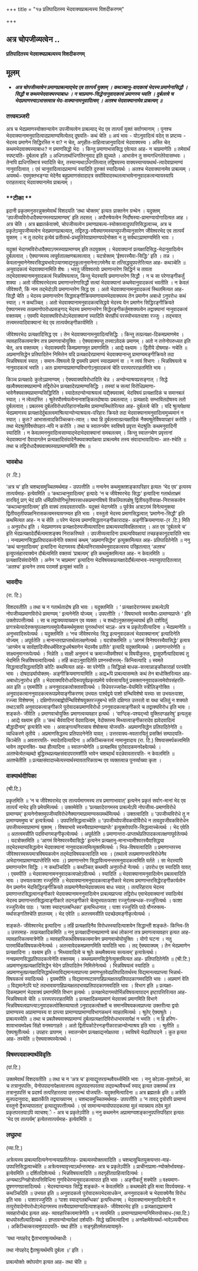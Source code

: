 +++
title = "१७ प्रतिपादितस्य भेदवाक्यप्राबल्यस्य विशदीकरणम्"

+++


## अत्र चोपजीव्यत्वेन ..

**प्रतिपादितस्य भेदवाक्यप्राबल्यस्य विशदीकरणम्**

## **मूलम्**

- ***अत्र चोपजीव्यत्वेन प्रमाणप्राबल्याद्भेद एव तात्पर्यं युक्तम् । कथञ्चानु-वादकत्वं भेदस्य प्रमाणेनासिद्धौ । सिद्धौ च कथमभेदवाक्यस्याबाधः । न चाप्रमाण-सिद्धेनानुवादकत्वं प्रमाणस्य भवति । दुर्बलत्वे च भेदप्रमाणस्याऽभासत्वान्न भेद-वाक्यानामनुवादित्वम् । अतश्च भेदवाक्यानामेव प्राबल्यम् ॥***

### **तत्त्वमञ्जरी**

अत्र च भेदप्रमाणस्योक्तन्यायेन उपजीव्यत्वेन प्राबल्याद् भेद एव तात्पर्यं युक्तं सर्वागमानाम् । पुनश्च भेदवाक्यानामनुवादित्वादप्रामाण्यमित्येतद् दूषयति- कथं चेति ॥ अयं भावः - योऽनुवादित्वं वदेत् स प्रष्टव्यः - भेदस्य प्रमाणेन सिद्धिरस्ति न वा? न चेत्, अगृहीत-ग्राहित्वान्नानुवादित्वं भेदवाक्यस्य । अस्ति चेत् कथमभेदवाक्यस्याबाधः? न प्रमाणसिद्धो भेदः । किन्तु प्रमाणाभाससिद्ध एवेत्यत आह- न चाप्रमाणेति ॥ तमेवार्थं स्पष्टयति- दुर्बलत्व इति ॥ अधिगतार्थाधिगतिरनुवाद इति ह्युच्यते । आभासेन तु सम्यगधिगतेरेवासम्भवः । तेनापि ह्यधिगतिमात्रं स्यादिति चेत्, तस्यान्यथाऽधिगतित्वात् तद्विषयस्य वाक्यस्याप्ययथार्थ-त्वादेवाप्रामाण्यं नानुवादित्वात् । एवं चानुवादित्वादप्रामाण्यं स्यादिति दुरुक्तं स्यादित्यर्थः । अतश्च भेदवाक्यानामेव प्राबल्यम् । अयमर्थः- एवमुक्तभङ्ग्या भेदेनैव बहुप्रमाणसंवादादत्र सर्वाविवादस्थलत्वाभावेनानुवादकत्वन्यायस्यापि पराहतत्वाद् भेदवाक्यानामेव प्राबल्यम् ।

### **टीका **

इदानी प्रकृतमनुसरन्नुक्तमेवार्थं विशदयति ‘तथा चोक्तम्’ इत्यतः प्राक्तनेन ग्रन्थेन । यदुक्तम् ‘उपजीव्यविरोधादैक्यागमस्याप्रामाण्यम्’ इति तदसत् । अपौरुषेयत्वेन निर्दोषस्या-प्रामाण्यायोगादित्यत आह । अत्र चेति । अत्र ब्रह्मतर्कवाक्ये, चोपजीव्यत्वेन प्रमाणप्राबल्य-स्योक्तत्वादुपपत्तिसिद्धत्वाच्च, अत्र च प्रकृतेऽप्युपजीव्यत्वेन भेदप्रमाणप्राबल्यात्, तद्विरुद्ध-स्यैक्यागमस्याप्युपजीव्यानुसारेण जीवेश्वरभेद एव तात्पर्यं युक्तम् । न तु तदभेद इत्येवं प्रतीतार्थ-प्रच्युतिरेवाप्रामाण्यपदेनोक्ता न तु सर्वथाऽप्रामाण्यमिति भावः ।

यदुक्तं भेदागमविरोधादैक्याऽगमस्याप्रामाण्यम् इति तदयुक्तम् । भेदवाक्यानां प्रत्यक्षादिसिद्ध-भेदानुवादित्वेन दुर्बलत्वात् । ऐक्यागमस्य त्वपूर्वतालक्षणबलवत्वात् । यदत्रोक्तम् ‘ईश्वरस्यैवा-सिद्धिः’ इति । तन्न । केवलानुमानेनेश्वरसिद्ध्यभावेऽप्यागमाद्यनुकूलानुमानेनाऽगमेनैव वा
तत्सिद्ध्युपपत्तेरित्यत आह- कथञ्चेति ॥ अनुवादकत्वं भेदवाक्यानामिति शेषः । भवतु जीवेश्वरयोः प्रमाणान्तरेण सिद्धिर्न च तावता तद्भेदवाक्यानामनुवादकत्वं भिन्नविषयत्वात्, किन्तु भेदस्यापि प्रमाणान्तरेण सिद्धौ । न च सा परेणाङ्गीकर्तुं शक्या । अतो जीवेश्वरभेदस्य प्रमाणान्तरेणासिद्धौ सत्यां भेदवाक्यानां कथमेवानुवादकत्वं भवतीति । न केवलं जीवेश्वरौ, किं नाम तद्भेदोऽपि प्रमाणान्तरेण सिद्ध एव । अतो भेदवाक्यानामनुवादकत्वं स्थितमित्यत आह- सिद्धौ चेति ॥ भेदस्य प्रमाणान्तरेण सिद्धावङ्गीक्रियमाणायामभेदवाक्यस्य तेन प्रमाणेन अबाधो ऽनुपरोधः कथं स्यात् । न कथञ्चित् । अतो भेदवाक्यानामनुवादकत्वसिद्धये भेदस्य येन प्रमाणेन सिद्धिरङ्गीक्रियते ऐक्यागमस्य तत्प्रमाणोपरोधप्रसङ्गाद् भेदस्य प्रमाणान्तरेण सिद्धेरङ्गीकर्तुमशक्यत्वेन तद्वाक्यानां नानुवादकत्वं वक्तव्यम् । एवमपि भेदवाक्यविरोधोऽभेदवाक्यानां स्यादिति चेत्तर्हीयं परस्योभयतःपाशा रज्जुः । तद्भयात् तत्त्वमस्यादिवाक्यानां भेद एव तात्पर्यमङ्गीकार्यमिति ।

जीवेश्वरभेदः प्रत्यक्षादिसिद्ध एव । तेन भेदवाक्यानामनुवादित्वसिद्धिः । किन्तु तत्प्रत्यक्षा-दिकमप्रमाणमेव । व्यावहारिकत्वमात्रेण तत्र प्रमाणवाचोयुक्तिः । ऐक्यवाक्यन्तु तत्त्वाऽवेदकं प्रमाणम् । अतो न तत्तेनोपरुध्यत इति चेत्, अत्र वक्तव्यम् । भेदवाक्यमपि किमप्रमाणमुत प्रमाणमिति । आद्ये वक्ष्यामः । द्वितीये दोषमाह- नचेति ॥ अप्रमाणसिद्धेन प्रतिपादितेन निमित्तेन यदि प्रत्यक्षादेरप्रामाण्यं भेदवाक्यानान्तु प्रामाण्यमङ्गीक्रियते तदा भिन्नविषयत्वं स्यात् । समान-विषयत्वे हि द्वयमपि प्रमाणं स्यादप्रमाणं वा । न त्वयं विभागः । भिन्नविषयत्वे च नानुवादकत्वं भवति । अतः प्रामाण्याप्रामाण्यविभागोऽनुवादकत्वं चेति परस्परपराहतमिति भावः ।

किञ्च प्रत्यक्षादेः कुतोऽप्रामाण्यम् । ऐक्यवाक्यविरोधादिति चेन्न । अन्योन्याश्रयप्रसङ्गात् । सिद्धे खल्वैक्यवाक्यप्रामाण्ये तद्विरोधेन प्रत्यक्षादेरप्रामाण्यसिद्धिः । तस्यां च सत्यां विरोधिप्रमाणा-भावेनैक्यवाक्यप्रामाण्यसिद्धिरिति । स्यादेतदन्योन्याश्रयत्वं यद्यैक्यवाक्यं, भेदविषयं प्रत्यक्षादिकं च समानबलं स्यात् । न त्वेतदस्ति । श्रुतेरपौरुषेयत्वेनानाशङ्कितदोषायाः प्रबलत्वात् । प्रत्यक्षादेः सम्भावितदोषस्य ततो दुर्बलत्वात् । प्रबलस्य दुर्बलविरोधपरिहारानपेक्षमेव प्रामाण्यस्थितेरित्यत आह- दुर्बलत्वे चेति । यदि श्रुत्यपेक्षया भेदप्रमाणस्य प्रत्यक्षादेर्दुबलत्वमाश्रित्यान्योन्याश्रयत्व-परिहारः क्रियते तदा भेदवाक्यानामनुवादित्वमुच्यमानं न स्यात् । कुतः? आभासत्वादकिञ्चित्कर-त्वात् । यथा हि दुर्बलत्वात्प्रत्यक्षादिकं नैक्यश्रुतेर्विषयापहारं करोति । तथा भेदश्रुतेर्विषयोपहार-मपि न करोति । तथा च स्वातन्त्र्येण स्वविषये प्रवृत्ता भेदश्रुतिः कथमनुवादिनी स्यादिति । न केवलमननुवादित्वसाम्याद्भेदाभेदवाक्यानां समबलत्वम् । किन्तु स्वातन्त्र्येण प्रवृत्तानां भेदवाक्यानां दैवादागतेन
प्रत्याक्षादिसंवादेनैक्यवाक्यापेक्षया प्राबल्यमेव तस्य
संवादाभावादित्या- अत-श्चेति ॥ तथा च तद्विरोधादैक्यवाक्यस्याप्रामाण्यमिति शेषः ॥

### **भावबोधः**

(र .टि.)

‘अत्र च’ इति चशब्दसमुच्चितमर्थमाह - उपपत्तीति ॥ नन्वनेन कथमुक्तशङ्कापरिहार इत्यतः ‘भेद एव’ इत्यस्य तात्पर्यमाह- इत्येवमिति ॥ ‘कथञ्चानुवादित्वम्’ इत्यादेः ‘न च जीवेश्वरभेदः सिद्धः’ इत्यादिना गतार्थताभ्रमं वारयितुं प्राग् भेदं प्रति धर्मिप्रतियोगिभूतेश्वरसाधकप्रमाणविषये विकल्पितपक्षेषु द्वितीयतृतीयपक्ष-निरासकत्वेन ‘कथञ्चानुवादित्वम्’ इति वाक्यं तावदवतारयति- यदुक्तं भेदागमेति ॥ पूर्वत्रेव अत्राऽगमं विनेत्यनुक्त्या द्वितीयतृतीयपक्षनिरासकत्वमस्यावगम्यत इति भावः । वस्तुतो भेदस्य प्रमाणसिद्धत्वात् ‘प्रमाणेना-सिद्धौ’ इति कथमित्यत आह- न च सेति ॥ परेण भेदस्य प्रमाणसिद्धतानङ्गीकारादाह- अङ्गीक्रियमाणाया-(र .टि.) मिति ॥ अनुपरोध इति । भेदप्रमाणस्य प्रत्यक्षादेरुपजीव्यत्वादिना प्राबल्यस्याविवक्षितत्वात् । अत एव ‘दुर्बलत्वे च’ इति भेदप्रत्यक्षादेर्दौर्बल्यमाशङ्क्य निराकरिष्यते । उपजीव्यत्वादिना प्राबल्यविवक्षायां तच्छङ्कानुदयादिति भावः । नन्वप्रमाणसिद्धप्रतिपादकत्वेनेति वक्तव्यं कथम् ‘अप्रमाणसिद्धेन’ इत्युक्तमित्यत आह- प्रतिपादितेनेति ॥ ननु ‘कथं चानुवादित्वम्’ इत्यादिना भेदागमस्य दौर्बल्यनिरासार्थमनुवादकत्वस्य परिहृतत्वात् ‘अतश्च’ इत्युपसंहारवाक्येन दौर्बल्यमिति वक्तव्यं ‘प्राबल्यम्’ इति कथमुक्तमित्यत आह- न केवलमिति ॥ प्रत्यक्षादिसंवादेनेति । अनेन ‘न चाप्रमाण’ इत्यादिना भेदविषयकप्रत्यक्षादेर्दौर्बल्याभाव-स्याप्युपपादितत्वात् ‘अतश्च’ इत्यनेन तस्य परामर्श इत्युक्तं भवति ॥

### **भावदीपः**

(रा. टि.)

विशदयतीति ॥ तथा च न गतार्थतादोष इति भावः । यदुक्तमिति । ‘ प्रत्यक्षादेरागमस्य प्राबल्येऽपि नोपजीव्यप्रमाणविरोधे प्रामाण्यम् ’ इत्यनेनेति योज्यम् । उपपत्तीति । ‘ विषयाभावे स्वस्यैवा-प्रामाण्यप्राप्तेः ’ इति उक्तोपपत्तीत्यर्थः । सा च तद्वाक्यव्याख्यान एव व्यक्ता । च शब्दोऽनुक्तसमुच्चयार्थ इति दर्शयितुं प्रागत्रचेत्यादेरुक्त्युपलक्षणत्वमुपेत्यैकमर्थमुक्त्वा पुनरर्थान्तरं चाऽह- अत्र च प्रकृतेऽपीत्यादिना ॥ भेदप्रमाणेति ॥ अनुभवादिरूपेत्यर्थः । यदुक्तमिति ॥ ‘नच जीवेश्वरभेदः सिद्ध इत्यनुवादकत्वं भेदवाक्यानाम्’ इत्यादिनेति योज्यम् । अपूर्वतेति ॥ मानान्तराप्राप्तार्थतालक्षणेत्यर्थः । यदत्रोक्तमिति ॥ ‘आगमं विनेश्वरस्यैवासिद्धेः’ इत्यत्र ‘आगमेन च सार्वज्ञादिजीवधर्मविरुद्धधर्मश्रवणेन भेदस्यैव प्रतीतेः’ इत्यादि यदुक्तमित्यर्थः । प्रमाणान्तरेणेति ॥ साक्ष्यनुमानरूपेत्यर्थः । भिन्नेति ॥ साक्षी अनुमानं च क्रमाज्जीवमीश्वरं च विषयीकुरुतः, द्वासुपर्णेत्यादिवाक्यं तु भेदमिति भिन्नविषयत्वादित्यर्थः । तर्हि कदाऽनुवादितेति प्रश्नस्योत्तरम्- किन्त्वित्यादि ॥ स्वमते सिद्धत्वादसिद्धत्वादिति कोटिः कथमित्यत आह- सा परेणेति ॥ सिद्धिपक्षे बाधक-सत्त्वान्नाङ्कीकारार्हा परस्येति भावः । दोषदार्ढ्यायोक्तम्- अङ्गीक्रियमाणायामिति ॥ अद्य•पि प्राबल्यासम्मतेः कथं तेन बाधोक्तिरित्यत आह- अबाधोऽनुपरोध इति ॥ भेदवाक्यविरोधादिरूपपूर्वप्रकृतप्रमेये पर्यवसाययितुं प्रसक्ताननुवादकत्वमेवोपसंहरति- अत इति ॥ एवमपीति ॥ अननुवादकत्वोक्तावपीत्यर्थः । विधेयरज्ज्वपेक्ष-येयमिति स्त्रीलिङ्गोक्तिः । अनुवादकत्वाननुवादकत्वरूपप्रमेयाङ्गीकरणम् उभयतः पार्श्वद्वये पाशो ग्रन्थिविशेषो यस्याः सा उभयतःपाशा, रज्ज्वा विशेषणम् । दक्षिणोत्तरबाह्वोर्ग्रन्थिविशेषयुक्तरज्जुबन्धे सति दक्षिणत उत्तरतो वा यथा चलितुं न शक्यते तथाऽत्रापि अनुवादकत्वाङ्गीकारे पुरोवादकप्रमाणविरोधो ऽननुवादकत्वाङ्गीकारे च तद्वाक्यविरोध इति भावः । शङ्कते- जीवेति ॥ प्रमाणवाचोयुक्तिः प्रमाणत्वव्यवहार इत्यर्थः । ‘वाग्दिक्-पश्यद्भ्यो युक्तिदण्डहरेषु’ इत्यलुक् । आद्ये वक्ष्याम इति ॥ ‘कथं चैवंवादिनां वेदवादित्वम्, वेदोक्तस्य मिथ्यात्वाङ्गीकारादेव ह्यवेदवादित्वं बौद्धादीनाम्’ इत्यत्रेति भावः । असाङ्गत्यनिरासाय शेषोक्त्या योजयति- अप्रमाणसिद्धेन प्रतिपादितेनेति ॥ व्यधिकरणे तृतीये । अप्रमाणसिद्धस्य प्रतिपादनेनेति यावत् । उत्तरवाक्य-मवतारयितुं प्रसक्तिं सम्पादयति- किञ्चेति ॥ अवतारयति- स्यादेतदित्यादिना ॥ अकिञ्चित्करत्वं नामानुवादाय (रा. टि.) विषयासमर्पकत्वमिति भावेन तद्व्यनक्ति- यथा हीत्यादिना ॥ स्वातन्त्र्येणेति ॥ प्रत्यक्षमिव पुरोवादकमनपेक्ष्येत्यर्थः । अतश्चेत्येतच्छब्दो बुद्धिस्थप्रत्यक्षसंवादपरामर्शीति भावेन चशब्दार्थं वदन्नेवावतारयति- न केवलमिति ॥ अतश्चेतीति ॥ प्रत्यक्षसंवादाच्चेत्यस्यार्थस्यावतारिकाग्रन्थ एव व्यक्तत्वान्न पुनर्व्याख्या कृता ।

### **वाक्यार्थदीपिका**

(श्री.टि.)

प्रकृतमिति ॥ ‘न च जीवेश्वराभेद एव तात्पर्यमागमस्य तत्र प्रमाणाभावात्’ इत्यनेन प्रकृतं सर्वाग-मानां भेद एव तात्पर्यं नाभेद इति प्रमेयमित्यर्थः । उक्तमेवेति ॥ ‘प्रत्यक्षादेरागमस्य प्राबल्येऽपि नोपजीव्य-प्रमाणविरोधे प्रामाण्यम्’ इत्यनेनोक्तमुपजीव्यविरोधेनैक्यागमाप्रामाण्यरूपमर्थमित्यर्थः । उक्तत्वादिति ॥ ‘उपजीव्यविरोधे तु न प्रामाण्यममुष्य च’ इत्यत्रेत्यर्थः । उपपत्तिसिद्धत्वाच्चेति ॥ ‘उपजीव्योपजीवकयोर्विरोधे न तावदुपजीवकविरोधेन उपजीव्यस्याप्रामाण्यं युक्तम् । विषयाभावे स्वस्यैवाप्रामाण्यप्राप्तेः’ इत्युक्तोपपत्ति-सिद्धत्वाच्चेत्यर्थः । भेद एवेति ॥ अतत्त्वमसीति पदविभागमङ्गीकृत्येत्यर्थः । अपूर्वतेति ॥ प्रमाणान्तरा-प्राप्तार्थप्रतिपादकत्वलक्षणापूर्वतेत्यर्थः । यदत्रोक्तमिति ॥ ‘आगमं विनेश्वरस्यैवासिद्धेः’ इत्यनेन प्रत्यक्षानु-मानाभ्यामीश्वरस्यैवासिद्ध्या तद्भेदस्याप्यसिद्धत्वेन भेदवाक्यानां नानुवादकत्वमित्युक्तमित्यर्थः । भिन्न-विषयत्वादिति ॥ प्रमाणान्तरस्य जीवेश्वरस्वरूपमात्रविषयकत्वेन तद्भेदाविषयकत्वादिति भावः । (तथात्वे तत्प्रमाणान्तरविरोधेनैव अभेदागमाप्रामाण्यप्राप्तेरिति भावः ।) प्रमाणान्तरेण सिद्धावित्यनन्तरमनुवादकत्वमिति वर्तते । सा भेदस्यापि प्रमाणान्तरेण सिद्धिः । न कथञ्चिदिति ॥ कथञ्चित् कथमपि अनुपरोधो नेत्यर्थः । उपरोध एव स्यादिति यावत् । एवमपीति ॥ भेदवाक्यानामननुवादकत्वपक्षेऽपीत्यर्थः । स्यादिति ॥ भेदवाक्यानामनुवादित्वेन प्रबलत्वादिति भावः । उभयतःफाशा रज्जुरिति ॥ भेदवाक्यानामनुवादकत्वाङ्गीकारे भेदस्य प्रमाणान्तरसिद्धेरङ्गीकार्यत्वेन
येन प्रमाणेन भेदसिद्धिरङ्गीक्रियते तत्प्रमाणेनैवाभेदवाक्यस्य बाधः स्यात् । तत्परिहाराय भेदस्य प्रमाणान्तरसिद्धत्वानङ्गीकारे भेदवाक्यानामननुवादित्वेन प्राबल्यप्राप्त्या तद्विरोध एवाभेदवाक्यानां स्यादित्येवं भेदस्य प्रमाणान्तरसिद्धत्वाङ्गीकारे तदनङ्गीकारे चेत्युभयतःफाशा रज्जुर्गलबन्धक-रज्जुरित्यर्थः । फाशा रज्जुरित्येव पाठः । ‘फाशा स्याद्गलबन्धिका’ इत्यभिधानात् । पाशा रज्जुरिति पाठे पौनरुक्त्य-मर्थासङ्गतिश्चेति ज्ञातव्यम् । भेद एवेति ॥ अतत्त्वमसीति पदच्छेदमङ्गीकृत्येत्यर्थः ।

शङ्कते- जीवेश्वरभेद इत्यादिना ॥ तर्हि प्रत्यक्षादिनैव विरोधस्स्यादित्याशयेन सिद्धान्ती शङ्कते- किन्त्वि-ति ॥ उत्तरमाह- तत्प्रत्यक्षादिकमिति ॥ ननु प्रत्यक्षादीनामप्रामाण्ये कथं लोकानां तत्र प्रमाणत्वव्यवहार इत्यत आह- व्यावहारिकत्वमात्रेणेति ॥ व्यावहारिकार्थविषयकत्वमात्रेण प्रमाणवाचोयोयुक्तिः । योगो घटना । नतु पारमार्थिकविषयकत्वेनेत्यर्थः । अतत्त्वावेदकमप्रमाणमिति यावदिति भावः । तद् ऐक्यवाक्यम् । तेन भेदप्रमाणेन प्रत्यक्षादिना । वक्ष्याम इति ॥ ‘मिथ्यावादित्वे च श्रुतेः कथमैक्यस्य सत्यत्वम्’ इत्यत्रेत्यर्थः। नन्वप्रमाणसिद्धप्रतिपादकत्वेनेति वक्तव्यम् । कथमप्रमाणसिद्धेनेत्युक्तमित्यत आह- प्रतिपादितेनेति ॥ (श्री.टि.) अप्रमाणभूतप्रत्यक्षादिसिद्धेन भेदेन प्रतिपादितेन निमित्तेनेत्यर्थः । भिन्नविषयत्वं स्यादिति ॥ अप्रमाणभूतप्रत्यक्षादिसिद्धार्थस्याविद्यमानत्वप्राप्त्या प्रमाणभूतवेदप्रतिपादितार्थस्य विद्यमानत्वप्राप्त्या भिन्नार्थ-विषयकत्वं स्यादित्यर्थः । द्वयमपीति ॥ विद्यमानघटावगाहिप्रत्यक्षतत्प्रतिपादकागमवदिति भावः । अप्रमाणं वेति ॥ विद्यमानेऽपि घटे तदभावावगाहिप्रत्यक्षतदभावप्रतिपादकागमवदिति भावः । विभाग इति ॥ प्रत्यक्षा-दिकमप्रमाणं भेदवाक्यं प्रमाणमिति विभाग इत्यर्थः । प्रत्यक्षभेदागमयोर्भिन्नविषयत्वापादन इष्टापत्तिरित्यत आह- भिन्नविषयत्वे चेति ॥ परस्परपराहतमिति ॥ प्रत्यक्षादिकमप्रमाणं भेदवाक्यं प्रमाणमिति विभागे भिन्नविषयत्वप्राप्त्याऽनुवादकत्वोक्तिव्याघातो ऽनुवादकत्वोक्तौ च समानविषयकत्वप्राप्त्या उक्तरीत्या द्वयोः प्रामाण्यस्य अप्रामाण्यस्य वा प्राप्त्या प्रामाण्याप्रामाण्यविभागकथनं व्याहतमित्यर्थः । श्रुतेर् ऐक्यश्रुतेः । प्राबल्यस्येति ॥ तथा च प्रबलैक्यवाक्यप्रामाण्यं दुर्बलप्रत्यक्षादिविरोधाभावसापेक्षं न भवति । न हि हरिण-शावाभावमपेक्ष्य सिंहो वनमवगाहते । अतो द्वितीयकोटेरनङ्गीकारान्नान्योन्याश्रय इति भावः । श्रुतीति ॥ ऐक्यश्रुतीत्यर्थः । उपहारः प्रापणम् । स्वातन्त्र्येण प्रत्यक्षाद्यनपेक्षतया । स्वविषये भेदप्रतिपादने । कुत इत्यत आह- तस्येति ॥ ऐक्यवाक्यस्येत्यर्थः ।

### **विषमपदवाक्यार्थविवृतिः**

(पां.टि.)

उक्तमेवार्थं विशदयतीति ॥ तथा च न ‘अत्र च’ इत्याद्युत्तरग्रन्थवैयर्थ्यमिति भावः । ननु कोऽसा-वुक्तोऽर्थः, का च तत्रानुपपत्तिः, येनोपपादनापेक्षत्वात्तस्य तदुपपादनपरतया तद्ग्रन्थावैयर्थ्यं स्याद् इत्यत उक्तमर्थं तत्र तत्रानुपपत्तिं च प्रदर्श्य तत्परिहारतया उत्तरग्रन्थं योजयति- यदुक्तमित्यादिना ॥ अत्र ब्रह्मतर्क इति ॥ अत्रेति मूलपदानुवादः, ब्रह्मतर्केति तद्व्याख्यानम् । चशब्दसमुच्चितमर्थमाह- उपपत्तीति ॥ ‘न तावद् द्वयोरपि प्रामाण्यं वस्तुनो द्वैरूप्यापातात्’ इत्याद्युपपत्तीत्यर्थः । एवं सामान्यन्यायोपपादकतया मूलं व्याख्याय तदेव मूलं प्रकृतपरतयाऽपि व्याचश्व्े - अत्र च प्रकृतेऽपीति ॥ ननु कथमनेन अप्रामाण्यशङ्कानुपपत्तिपरिहार इत्यतः ‘भेद एव तात्पर्यम्’ इत्येतत्तात्पर्यमाह- इत्येवमिति ॥

### **लघुप्रभा**

(व्या.टि.)

अत्रेत्यस्य प्राबल्यादित्यनेनान्वयाप्रतीतेराह- प्राबल्यस्योक्तत्वादिति ॥ चशब्दसूचितयुक्त्यन्तर-माह- उपपत्तिसिद्धत्वाच्चेति ॥ अत्रेत्यस्यावृत्त्याऽर्थान्तरमाह- अत्र च प्रकृतेऽपीति ॥ प्राचीनाप्रामा-ण्योक्तेर्भावमाह- इत्येवमिति ॥ दर्शितदिशेत्यर्थः । भिन्नविषयत्वादिति ॥ तदगृहीतग्राहित्वादित्यर्थः । अन्यथाऽग्निहोत्रोत्पत्तिविधिना गुणविधेरप्यनुवादकत्वापात इति भावः । अङ्गीकर्तुं शक्येति ॥ वक्ष्यमाण-दूषणगणग्रासादित्यर्थः । भेदस्याप्यन्यतः सिद्धिं शङ्कते- न केवलमिति ॥ कथमाक्षेपे इति मत्वा विपर्ययमाह- न कथञ्चिदिति ॥ उभयत इति ॥ अनुवादकत्वे पुरोवादरूपभेदसाधकेन, अननुवादकत्वे च भेदवाक्येनैव विरोध इति भावः । पाशारज्जुरिति ॥ ‘पाशा स्याद्गलबन्धिका’ इत्यभिधानम् । भेदवाक्यानामनुवादित्वेऽपि न तत्पुरोवादेनोपरोधोऽभेदागमस्य तस्यैवाप्रामाण्यादित्याशङ्कते- जीवेश्वरभेद इति ॥ प्रत्यक्षाद्यप्रामाण्ये व्यवहारोच्छेद इत्यत आह- व्यावहारिकत्वमात्रेणेति ॥ न त्वयमिति ॥ प्रामाण्याप्रामाण्यनिमित्तयोरबाध-(व्या.टि.) बाधयोस्तौल्यादित्यर्थः । ज्ञप्तावन्योन्यापेक्षां दर्शयति- सिद्धे खल्वित्यादिना ॥ अनपेक्षमेवेत्यर्था-भावेऽव्ययीभावः । अकिञ्चित्करत्वमुपपादयति- यथा हीति ॥ सङ्गृहीतमेतन्न्यायामृते-

‘यथा नापहरेद् द्वैताभावश्रुत्यर्थमक्षधीः ।

तथा नोपहरेद् द्वैतश्रुत्यर्थमपि दुर्बला ॥’ इति ।

प्राबल्योक्तेः क्वोपयोग इत्यत आह- तथा चेति ॥

